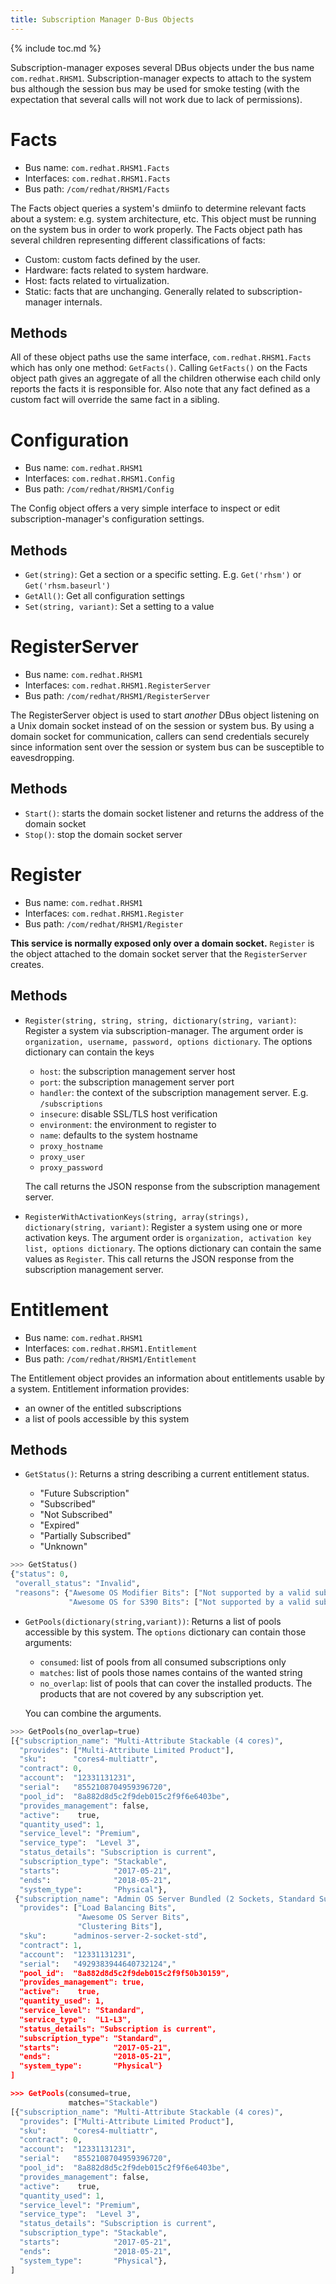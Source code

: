 ```yaml
---
title: Subscription Manager D-Bus Objects
---
```

{% include toc.md %}

Subscription-manager exposes several DBus objects under the bus name
`com.redhat.RHSM1`.  Subscription-manager expects to attach to the system bus
although the session bus may be used for smoke testing (with the expectation
that several calls will not work due to lack of permissions).

# Facts
* Bus name: `com.redhat.RHSM1.Facts`
* Interfaces: `com.redhat.RHSM1.Facts`
* Bus path: `/com/redhat/RHSM1/Facts`

The Facts object queries a system's dmiinfo to determine relevant facts about a
system: e.g. system architecture, etc.  This object must be running on the
system bus in order to work properly.  The Facts object path has several
children representing different classifications of facts:

* Custom: custom facts defined by the user.
* Hardware: facts related to system hardware.
* Host: facts related to virtualization.
* Static: facts that are unchanging.  Generally related to subscription-manager
  internals.

## Methods
All of these object paths use the same interface, `com.redhat.RHSM1.Facts` which
has only one method: `GetFacts()`.  Calling `GetFacts()` on the Facts object
path gives an aggregate of all the children otherwise each child only reports
the facts it is responsible for.  Also note that any fact defined as a custom
fact will override the same fact in a sibling.

# Configuration
* Bus name: `com.redhat.RHSM1`
* Interfaces: `com.redhat.RHSM1.Config`
* Bus path: `/com/redhat/RHSM1/Config`

The Config object offers a very simple interface to inspect or edit
subscription-manager's configuration settings.

## Methods
* `Get(string)`: Get a section or a specific setting.  E.g. `Get('rhsm')` or
  `Get('rhsm.baseurl')`
* `GetAll()`: Get all configuration settings
* `Set(string, variant)`: Set a setting to a value

# RegisterServer
* Bus name: `com.redhat.RHSM1`
* Interfaces: `com.redhat.RHSM1.RegisterServer`
* Bus path: `/com/redhat/RHSM1/RegisterServer`

The RegisterServer object is used to start *another* DBus object listening on a
Unix domain socket instead of on the session or system bus.  By using a domain
socket for communication, callers can send credentials securely since
information sent over the session or system bus can be susceptible to
eavesdropping.

## Methods
* `Start()`: starts the domain socket listener and returns the address of the
  domain socket
* `Stop()`: stop the domain socket server

# Register
* Bus name: `com.redhat.RHSM1`
* Interfaces: `com.redhat.RHSM1.Register`
* Bus path: `/com/redhat/RHSM1/Register`

**This service is normally exposed only over a domain socket.**  `Register` is
the object attached to the domain socket server that the `RegisterServer`
creates.

## Methods
* `Register(string, string, string, dictionary(string, variant)`: Register a
  system via subscription-manager.  The argument order is `organization,
  username, password, options dictionary`.  The options dictionary can contain
  the keys

  * `host`: the subscription management server host
  * `port`: the subscription management server port
  * `handler`: the context of the subscription management server.  E.g.
    `/subscriptions`
  * `insecure`: disable SSL/TLS host verification
  * `environment`: the environment to register to
  * `name`: defaults to the system hostname
  * `proxy_hostname`
  * `proxy_user`
  * `proxy_password`

  The call returns the JSON response from the subscription management server.

* `RegisterWithActivationKeys(string, array(strings), dictionary(string,
  variant)`: Register a system using one or more activation keys.  The argument
  order is `organization, activation key list, options dictionary`.  The options
  dictionary can contain the same values as `Register`.  This call returns the
  JSON response from the subscription management server.

# Entitlement
* Bus name: `com.redhat.RHSM1`
* Interfaces: `com.redhat.RHSM1.Entitlement`
* Bus path: `/com/redhat/RHSM1/Entitlement`

The Entitlement object provides an information about entitlements usable by a system.
Entitlement information provides:

   * an owner of the entitled subscriptions
   * a list of pools accessible by this system
   
## Methods
* `GetStatus()`: Returns a string describing a current entitlement status.

   * "Future Subscription"
   * "Subscribed"
   * "Not Subscribed"
   * "Expired"
   * "Partially Subscribed"
   * "Unknown"

```python
>>> GetStatus()
{"status": 0,
 "overall_status": "Invalid",
 "reasons": {"Awesome OS Modifier Bits": ["Not supported by a valid subscription."]
             "Awesome OS for S390 Bits": ["Not supported by a valid subscription."]}]}
```

* `GetPools(dictionary(string,variant))`: Returns a list of pools accessible by this system. 
  The `options` dictionary can contain those arguments:

  * `consumed`: list of pools from all consumed subscriptions only
  * `matches`: list of pools those names contains of the wanted string
  * `no_overlap`: list of pools that can cover the installed products. 
    The products that are not covered by any subscription yet.

  You can combine the arguments.

```python
>>> GetPools(no_overlap=true)
[{"subscription_name": "Multi-Attribute Stackable (4 cores)",
  "provides": ["Multi-Attribute Limited Product"],
  "sku":      "cores4-multiattr",
  "contract": 0,
  "account":  "12331131231", 
  "serial":   "8552108704959396720",
  "pool_id":  "8a882d8d5c2f9deb015c2f9f6e6403be",
  "provides_management": false,
  "active":    true,
  "quantity_used": 1,
  "service_level": "Premium",
  "service_type":  "Level 3",
  "status_details": "Subscription is current",
  "subscription_type": "Stackable",
  "starts":            "2017-05-21",
  "ends":              "2018-05-21",
  "system_type":       "Physical"},
 {"subscription_name": "Admin OS Server Bundled (2 Sockets, Standard Support)",
  "provides": ["Load Balancing Bits",
               "Awesome OS Server Bits",
               "Clustering Bits"],
  "sku":      "adminos-server-2-socket-std",
  "contract": 1,
  "account":  "12331131231", 
  "serial":   "4929383944640732124","
  "pool_id":  "8a882d8d5c2f9deb015c2f9f50b30159",
  "provides_management": true,
  "active":    true,
  "quantity_used": 1,
  "service_level": "Standard",
  "service_type":  "L1-L3",
  "status_details": "Subscription is current",
  "subscription_type": "Standard",
  "starts":            "2017-05-21",
  "ends":              "2018-05-21",
  "system_type":       "Physical"}
]

>>> GetPools(consumed=true,
             matches="Stackable")
[{"subscription_name": "Multi-Attribute Stackable (4 cores)",
  "provides": ["Multi-Attribute Limited Product"],
  "sku":      "cores4-multiattr",
  "contract": 0,
  "account":  "12331131231", 
  "serial":   "8552108704959396720",
  "pool_id":  "8a882d8d5c2f9deb015c2f9f6e6403be",
  "provides_management": false,
  "active":    true,
  "quantity_used": 1,
  "service_level": "Premium",
  "service_type":  "Level 3",
  "status_details": "Subscription is current",
  "subscription_type": "Stackable",
  "starts":            "2017-05-21",
  "ends":              "2018-05-21",
  "system_type":       "Physical"},
]
```
